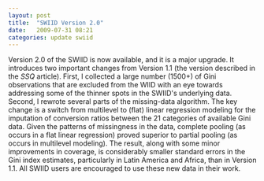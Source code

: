 ```yaml
---
layout: post
title:  "SWIID Version 2.0"
date:   2009-07-31 08:21
categories: update swiid
---
```


Version 2.0 of the SWIID is now available, and it is a major upgrade. It introduces two important changes from Version 1.1 (the version described in the *SSQ* article). First, I collected a large number (1500+) of Gini observations that are excluded from the WIID with an eye towards addressing some of the thinner spots in the SWIID's underlying data. Second, I rewrote several parts of the missing-data algorithm. The key change is a switch from multilevel to (flat) linear regression modeling for the imputation of conversion ratios between the 21 categories of available Gini data. Given the patterns of missingness in the data, complete pooling (as occurs in a flat linear regression) proved superior to partial pooling (as occurs in multilevel modeling). The result, along with some minor improvements in coverage, is considerably smaller standard errors in the Gini index estimates, particularly in Latin America and Africa, than in Version 1.1. All SWIID users are encouraged to use these new data in their work.